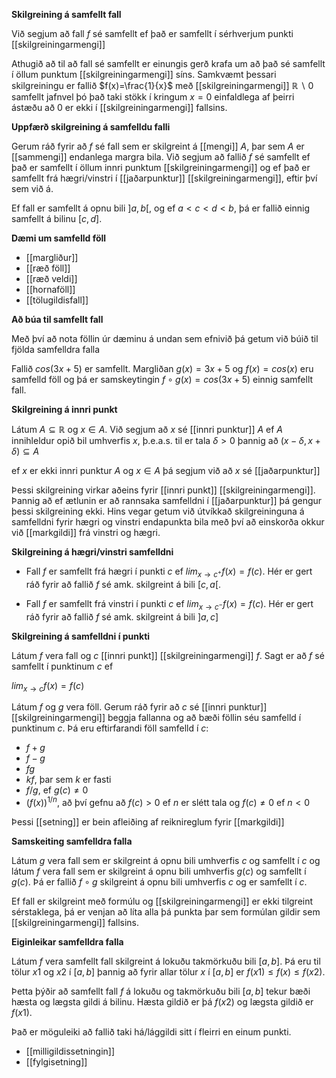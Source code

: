 **Skilgreining á samfellt fall**

Við segjum að fall $f$ sé samfellt ef það er samfellt í sérhverjum punkti [[skilgreiningarmengi]]

Athugið að til að fall sé samfellt er einungis gerð krafa um að það sé samfellt í öllum punktum [[skilgreiningarmengi]] síns. Samkvæmt þessari skilgreiningu er fallið $f(x)=\frac{1}{x}$ með [[skilgreiningarmengi]] $\mathbb{R}∖{0}$ samfellt jafnvel þó það taki stökk í kringum $x=0$ einfaldlega af þeirri ástæðu að $0$ er ekki í [[skilgreiningarmengi]] fallsins.

**Uppfærð skilgreining á samfelldu falli**

Gerum ráð fyrir að $f$ sé fall sem er skilgreint á [[mengi]] $A$, þar sem $A$ er [[sammengi]] endanlega margra bila. Við segjum að fallið $f$ sé samfellt ef það er samfellt í öllum innri punktum [[skilgreiningarmengi]] og ef það er samfellt frá hægri/vinstri í [[jaðarpunktur]] [[skilgreiningarmengi]], eftir því sem við á.

Ef fall er samfellt á opnu bili $]a,b[$, og ef $a<c<d<b$, þá er fallið einnig samfellt á bilinu $[c,d]$.

**Dæmi um samfelld föll**

- [[margliður]]
- [[ræð föll]]
- [[ræð veldi]]
- [[hornaföll]]
- [[tölugildisfall]]

**Að búa til samfellt fall**

Með því að nota föllin úr dæminu á undan sem efnivið þá getum við búið til fjölda samfelldra falla 

Fallið $cos(3x+5)$ er samfellt. Margliðan $g(x)=3x+5$ og $f(x)=cos(x)$ eru samfelld föll og þá er samskeytingin $f∘g(x)=cos(3x+5)$ einnig samfellt fall.

**Skilgreining á innri punkt**

Látum $A\subseteq \mathbb{R}$ og $x \in A$. Við segjum að $x$ sé [[innri punktur]] $A$ ef $A$ innihleldur opið bil umhverfis $x$, þ.e.a.s. til er tala $\delta>0$ þannig að $(x-\delta,x+\delta)\subseteq A$ 

ef $x$ er ekki innri punktur $A$ og $x\in A$ þá segjum við að $x$ sé [[jaðarpunktur]]

Þessi skilgreining virkar aðeins fyrir [[innri punkt]] [[skilgreiningarmengi]]. Þannig að ef ætlunin er að rannsaka samfelldni í [[jaðarpunktur]] þá gengur þessi skilgreining ekki. Hins vegar getum við útvíkkað skilgreininguna á samfelldni fyrir hægri og vinstri endapunkta bila með því að einskorða okkur við [[markgildi]] frá vinstri og hægri.

**Skilgreining á hægri/vinstri samfelldni**

- Fall $f$ er samfellt frá hægri í punkti $c$ ef $lim_{x\to c^+}f(x)=f(c)$.
Hér er gert ráð fyrir að fallið $f$
sé amk. skilgreint á bili $[c,a[$.
    
-  Fall $f$ er samfellt frá vinstri í punkti $c$ ef $lim_{x\to c^−}f(x)=f(c)$.
Hér er gert ráð fyrir að fallið $f$ sé amk. skilgreint á bili $]a,c]$

**Skilgreining á samfelldni í punkti**

Látum $f$ vera fall og $c$ [[innri punkt]] [[skilgreiningarmengi]] $f$. Sagt er að $f$ sé samfellt í punktinum $c$ ef

$lim_{x\to c}f(x)=f(c)$

Látum $f$ og $g$ vera föll. Gerum ráð fyrir að $c$ sé [[innri punktur]] [[skilgreiningarmengi]] beggja fallanna og að bæði föllin séu samfelld í punktinum $c$. Þá eru eftirfarandi föll samfelld í $c$:

-  $f+g$
-   $f−g$
-   $fg$
-   $kf$, þar sem $k$ er fasti
-   $f/g$, ef $g(c)\neq 0$
-   $(f(x))^{1/n}$, að því gefnu að $f(c)>0$ ef $n$ er slétt tala og $f(c)\neq 0$ ef $n<0$
    
Þessi [[setning]] er bein afleiðing af reiknireglum fyrir [[markgildi]]

**Samskeiting samfelldra falla**

Látum $g$ vera fall sem er skilgreint á opnu bili umhverfis $c$ og samfellt í $c$ og látum $f$ vera fall sem er skilgreint á opnu bili umhverfis $g(c)$ og samfellt í $g(c)$. Þá er fallið $f∘g$ skilgreint á opnu bili umhverfis $c$ og er samfellt í $c$.

Ef fall er skilgreint með formúlu og [[skilgreiningarmengi]] er ekki tilgreint sérstaklega, þá er venjan að líta alla þá punkta þar sem formúlan gildir sem [[skilgreiningarmengi]] fallsins.

**Eiginleikar samfelldra falla**

Látum $f$ vera samfellt fall skilgreint á lokuðu takmörkuðu bili $[a,b]$. Þá eru til tölur $x1$ og $x2$ í $[a,b]$ þannig að fyrir allar tölur $x$ í $[a,b]$ er $f(x1)≤f(x)≤f(x2)$.

Þetta þýðir að samfellt fall $f$ á lokuðu og takmörkuðu bili $[a,b]$ tekur bæði hæsta og lægsta gildi á bilinu. Hæsta gildið er þá $f(x2)$ og lægsta gildið er $f(x1)$.

Það er möguleiki að fallið taki há/lággildi sitt í fleirri en einum punkti.

- [[milligildissetningin]]
- [[fylgisetning]]